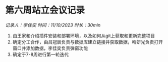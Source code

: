 # 第六周站立会议记录
_记录人：李佳奕 时间：11/10/2023 时长：30min_
1.	由王家和介绍插件安装和部署环境，以及如何从git上获取和更新完整项目
2.	确定分工合作，由吕冠辰负责与数据库建立链接并获取数据，哈妍光负责打开窗口并添加数据，李佳奕负责弹窗功能
3.	确定于7-8周进行第一轮迭代
